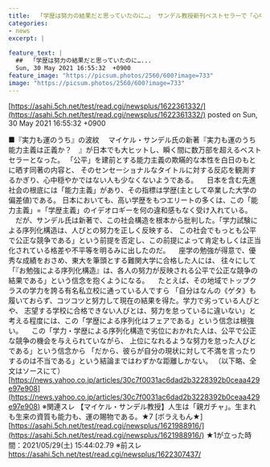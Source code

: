 ```yaml
---
title:  「学歴は努力の結果だと思っていたのに…」 サンデル教授新刊ベストセラーで「心中穏やかでないエリート」が続出 ★6  
categories:
- news
excerpt: |
  
feature_text: |
  ##  「学歴は努力の結果だと思っていたのに…...
  Sun, 30 May 2021 16:55:32  +0900
feature_image: "https://picsum.photos/2560/600?image=733"
image: "https://picsum.photos/2560/600?image=733"
---
```


[https://asahi.5ch.net/test/read.cgi/newsplus/1622361332/](https://asahi.5ch.net/test/read.cgi/newsplus/1622361332/)
posted on Sun, 30 May 2021 16:55:32  +0900

<!--more-->

■『実力も運のうち』の波紋 　マイケル・サンデル氏の新著『実力も運のうち　能力主義は正義か？　』が日本でも大ヒットし、瞬く間に数万部を超えるベストセラーとなった。 「公平」を建前とする能力主義の欺瞞的な本性を白日のもとに晒す同著の内容と、 そのセンセーショナルなタイトルに対する反応を観測するかぎり、心中穏やかではない人も少なくないようである。 　日本を含む先進社会の根底には「能力主義」があり、その指標は学歴(主として卒業した大学の偏差値)である。 日本においても、高い学歴をもつエリートの多くは、この「能力主義」=「学歴主義」のイデオロギーを何の違和感もなく受け入れている。 　だが、サンデル氏は新著で、この社会構造を根本から批判した。「学力試験による序列化構造は、人びとの努力を正しく反映する、 この社会でもっとも公平で公正な競争である」という前提を否定し、この前提によって肯定もしくは正当化されている格差や不平等を明るみに出したのだ。 　座学の勉強が得意で、優秀な成績をおさめ、東大を筆頭とする難関大学に合格した人には、 往々にして「『お勉強による序列化構造』は、各人の努力が反映される公平で公正な競争の結果である」という信念を抱くようになる。 　たとえば、その地域でトップクラスの学力を誇る有名私立校に通っている人ですら 「自分はなんの《ゲタ》も履いておらず、コツコツと努力して現在の結果を得た。学力で劣っている人びとや、 志望する学校に合格できない人びとは、努力を怠っているに違いない」と考える程度には、この「学歴による序列化はフェアである」という信念は根強い。 　この「学力・学歴による序列化構造で劣位におかれた人は、公平で公正な競争の機会を与えられていながら、 上位になれるような努力を怠った人びとである」という信念から 「だから、彼らが自分の現状に対して不満を言ったりするのは不当である」という結論まではわずかな距離しかない。 （以下略、全文はソースにて） [https://news.yahoo.co.jp/articles/30c7f0031ac6dad2b3228392b0ceaa429e97e908](https://news.yahoo.co.jp/articles/30c7f0031ac6dad2b3228392b0ceaa429e97e908) ※関連スレ 【マイケル・サンデル教授】人生は「親ガチャ」。生まれも生来の資質も能力も、運の賜物である。★7 [ボラえもん★] [https://asahi.5ch.net/test/read.cgi/newsplus/1621988916/](https://asahi.5ch.net/test/read.cgi/newsplus/1621988916/) ★1が立った時間：2021/05/29(土) 15:44:02.79 ※前スレ https://asahi.5ch.net/test/read.cgi/newsplus/1622307437/
